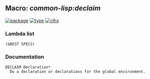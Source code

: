 ## Macro: ***common-lisp:declaim***
[![package](https://img.shields.io/badge/Package-COMMON--LISP-5f9ea0.svg?style=social&colorA=999999)](../) [![type](https://img.shields.io/badge/Type-Macro-5f9ea0.svg?style=social&colorA=999999)](../#macro) [![clhs](https://img.shields.io/badge/CLHS-DECLAIM-5f9ea0.svg?style=social&colorA=999999)](http://www.lispworks.com/documentation/HyperSpec/Body/m_declai.htm) 
### Lambda list
```
(&REST SPECS)
```
### Documentation
```
DECLAIM Declaration*
  Do a declaration or declarations for the global environment.
```
